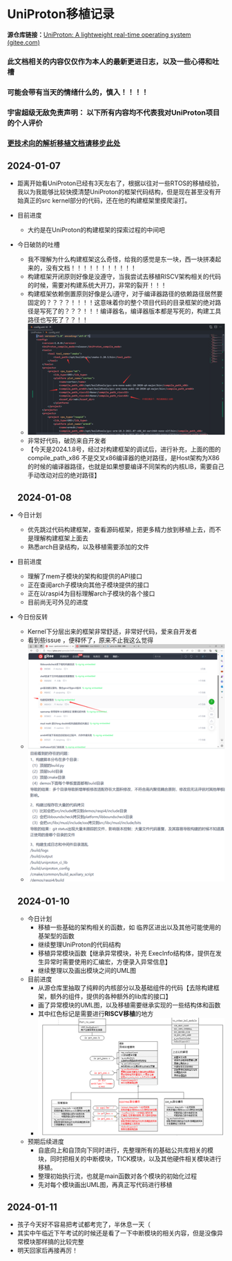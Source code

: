 # UniProton移植记录

**源仓库链接：**[UniProton: A lightweight real-time operating system (gitee.com)](https://gitee.com/openeuler/UniProton)

### 此文档相关的内容仅仅作为本人的最新更进日志，以及一些心得和吐槽

### 可能会带有当天的情绪什么的，慎入！！！！

### 宇宙超级无敌免责声明： 以下所有内容均不代表我对UniProton项目的个人评价

### [更技术向的解析移植文档请移步此处](UniProton_technic.md)

## 2024-01-07

- 距离开始看UniProton已经有3天左右了，根据以往对一些RTOS的移植经验，我以为我能够比较快摸清楚UniProton的框架代码结构，但是现在甚至没有开始真正的src kernel部分的代码，还在他的构建框架里摸爬滚打。

- 目前进度
  - 大约是在UniProton的构建框架的探索过程的中间吧

- 今日破防的吐槽
  - 我不理解为什么构建框架这么奇怪，给我的感觉是东一块，西一块拼凑起来的，没有文档！！！！！！！！！！！
  - 构建框架开闭原则好像是没遵守，当我尝试去移植RISCV架构相关的代码的时候，需要对构建系统大开刀，非常的裂开！！！
  - 构建框架依赖倒置原则好像是么i遵守，对于编译器路径的依赖路径居然要固定的？？？？！！！！这意味着你的整个项目代码的目录框架的绝对路径是写死了的？？？！！！编译器名，编译器版本都是写死的，构建工具路径也写死了？？！！
  - ![](pic/config_xml.png)
  - 非常好代码，破防来自开发者
  - 【今天是2024.1.8号，经过对构建框架的调试后，进行补充，上面的图的compile_path_x86 不是交叉x86编译器的绝对路径，是Host架构为X86的时候的编译器路径，也就是如果想要编译不同架构的内核LIB，需要自己手动改动对应的绝对路径】

  ## 2024-01-08

- 今日计划
  - 优先跳过代码构建框架，查看源码框架，把更多精力放到移植上去，而不是理解构建框架上面去
  - 熟悉arch目录结构，以及移植需要添加的文件

- 目前进度
  - 理解了mem子模块的架构和提供的API接口
  - 正在查阅arch子模块向其他子模块提供的接口
  - 正在以raspi4为目标理解arch子模块的各个接口
  - 目前尚无可外见的进度

- 今日份反转
  - Kernel下分层出来的框架非常舒适，非常好代码，爱来自开发者
  - 看到些issue ，便释怀了，原来不止我这么觉得
  - ![](pic/乐.png)
  - ![](pic/乐_2.png)

  ## 2024-01-10

  - 今日计划
    - 移植一些基础的架构相关的函数，如 临界区进出以及其他可能使用的基架型的函数
    - 继续整理UniProton的代码结构
    - 移植异常模块函数【继承异常模块，补充 ExecInfo结构体，提供在发生异常时需要使用的汇编宏，方便录入异常信息】
    - 继续整理以及画出模块之间的UML图
  - 目前进度
    - 从源仓库里抽取了纯粹的内核部分以及基础组件的代码【去除构建框架，额外的组件，提供的各种额外的lib库的接口】
    - 画了异常模块的UML图，以及移植需要继承实现的一些结构体和函数
    - 其中红色标记是需要进行**RISCV移植**的地方
    - ![](pic/Exception_module.png)
  - 预期后续进度
    - 自底向上和自顶向下同时进行，先整理所有的基础公共库相关的模块，同时把相关的中断模块，TICK模块，以及其他硬件相关模块进行移植。
    - 整理初始执行流，也就是main函数对各个模块的初始化过程
    - 先对每个模块画出UML图，再真正写代码进行移植

## 2024-01-11

- 孩子今天好不容易把考试都考完了，半休息一天（
- 其实中午临近下午考试的时候还是看了一下中断模块的相关内容，但是没像异常模块那样搞的比较完整
- 明天回家后再接再厉！